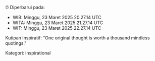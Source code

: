 ⏰ Diperbarui pada:
- WIB: Minggu, 23 Maret 2025 20.27.14 UTC
- WITA: Minggu, 23 Maret 2025 21.27.14 UTC
- WIT: Minggu, 23 Maret 2025 22.27.14 UTC

Kutipan Inspiratif:
"One original thought is worth a thousand mindless quotings."


Kategori: inspirational

